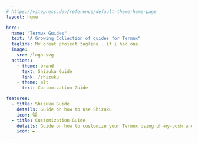 ```yaml
---
# https://vitepress.dev/reference/default-theme-home-page
layout: home

hero:
  name: "Termux Guides"
  text: "A Growing Collection of guides for Termux"
  tagline: My great project tagline.. if i had one.
  image:
    src: /logo.svg
  actions:
    - theme: brand
      text: Shizuku Guide
      link: /shizuku
    - theme: alt
      text: Customization Guide

features:
  - title: Shizuku Guide
    details: Guide on how to use Shizuku
    icon: 😺
  - title: Customization Guide
    details: Guide on how to customize your Termux using oh-my-posh and Termux:Styling (COMING SOON!)
    icon: ✒️
---
```


